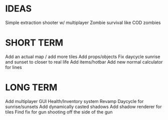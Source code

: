 # IDEAS
Simple extraction shooter w/ multiplayer
Zombie survival like COD zombies

# SHORT TERM
Add an actual map / add more tiles
Add props/objects
Fix daycycle sunrise and sunset to closer to real life
Add items/hotbar
Add new normal calculator for lines


# LONG TERM
Add multiplayer
GUI
Health/Inventory system
Revamp Daycycle for sunrise/sunsets
Add dynamically casted shadows
Add shadow renderer for tiles
Find fix for gun shooting off the side of the gun


```rust

```